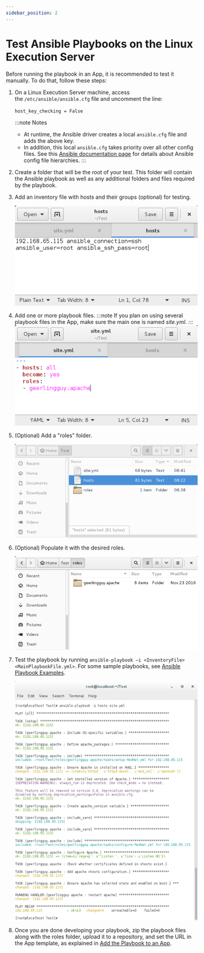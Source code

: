 ```yaml
---
sidebar_position: 2
---
```


# Test Ansible Playbooks on the Linux Execution Server

Before running the playbook in an App, it is recommended to test it manually. To do that, follow these steps:

1. On a Linux Execution Server machine, access the `/etc/ansible/ansible.cfg` file and uncomment the line:
    
    `host_key_checking = False`
    
    :::note Notes
    - At runtime, the Ansible driver creates a local `ansible.cfg` file and adds the above key.
    - In addition, this local `ansible.cfg` takes priority over all other config files. See this [Ansible documentation page](https://docs.ansible.com/ansible/latest/reference_appendices/config.html#the-configuration-file) for details about Ansible config file hierarchies.
    :::
2. Create a folder that will be the root of your test. This folder will contain the Ansible playbook as well as any additional folders and files required by the playbook.
    
3. Add an inventory file with hosts and their groups (optional) for testing.
    
    ![Discovery Dialog](/Images/Devguide-configuration-management/Ansible_10.png)
    
4. Add one or more playbook files.
    :::note
    If you plan on using several playbook files in the App, make sure the main one is named *site.yml*.
    :::
    ![Discovery Dialog](/Images/Devguide-configuration-management/Ansible_11_484x265.png)
    
5. (Optional) Add a "roles” folder.
    
    ![Discovery Dialog](/Images/Devguide-configuration-management/Ansible_12_624x319.png)
    
6. (Optional) Populate it with the desired roles.
    
    ![Discovery Dialog](/Images/Devguide-configuration-management/Ansible_13_624x319.png)
    
7. Test the playbook by running `ansible-playbook –i <InventoryFile> <MainPlaybookFile.yml>`. For some sample playbooks, see [Ansible Playbook Examples](./ansible-playbook-examples.md).
    
    ![Discovery Dialog](/Images/Devguide-configuration-management/Ansible_14_624x813.png)
    
8. Once you are done developing your playbook, zip the playbook files along with the roles folder, upload it to a repository, and set the URL in the App template, as explained in [Add the Playbook to an App](./add-playbook-to-app.md).